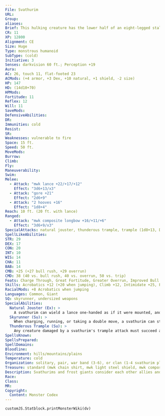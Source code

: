 ```yaml
---
File: Svathurim
URL: 
Group: 
aliases: 
Brief: This hulking creature has the lower half of an eight-legged stallion and the upper half of a horned frost giant.
CR: 11
XP: 12800
Alignment: CE
Size: Huge
Type: monstrous humanoid
SubType: (cold)
Initiative: 3
Senses: darkvision 60 ft.; Perception +19
Aura: 
AC: 26, touch 11, flat-footed 23
ACMods: (+4 armor, +3 Dex, +10 natural, +1 shield, -2 size)
HP: 147
HD: (14d10+70)
HPMods: 
Fortitude: 11
Reflex: 12
Will: 11
SaveMods: 
DefensiveAbilities: 
DR: 
Immunities: cold
Resist: 
SR: 
Weaknesses: vulnerable to fire
Space: 15 ft.
Speed: 50 ft.
MoveMods: 
Burrow: 
Climb: 
Fly: 
Maneuverability: 
Swim: 
Melee: 
  - Attack: "mwk lance +22/+17/+12"
    Effect: "3d6+13/x3"
  - Attack: "gore +21"
    Effect: "2d6+9"
  - Attack: "2 hooves +16"
    Effect: "1d8+4"
Reach: 10 ft. (20 ft. with lance)
Ranged: 
  - Attack: "mwk composite longbow +16/+11/+6"
    Effect: "3d6+9/x3"
SpecialAttacks: natural jouster, thunderous trample, trample (1d8+13, DC 26)
SpellLikeAbilities: 
STR: 29
DEX: 17
CON: 20
INT: 10
WIS: 14
CHA: 11
BAB: 14
CMB: +25 (+27 bull rush, +29 overrun)
CMD: 38 (40 vs. bull rush, 40 vs. overrun, 50 vs. trip)
Feats: Charge Through, Great Fortitude, Greater Overrun, Improved Bull Rush, Improved Overrun, Intimidating Prowess, Power Attack
Skills: Acrobatics +12 (+20 when jumping), Climb +12, Intimidate +25, Perception +19, Survival +14, Swim +20
RacialMods: +8 Acrobatics when jumping
Languages: Common, Giant
SQ: skyrunner, undersized weapons
SpecialAbilities:
  Natural Jouster (Ex): >
    A svathurim can wield a lance one-handed as if it were mounted, and it deals double damage with a lance while charging.
  Skyrunner (Su): >
    When charging, running, or taking a double move, a svathurim can stride across open air as if it were using air walk. This movement is very taxing; a svathurim must succeed at a DC 14 Constitution check at the end of each round it uses this ability or become fatigued for 1 minute. This DC increases by 2 for each round after the first. Returning to the ground resets the DC to 14, but doesn't negate any ongoing fatigue or exhaustion. A svathurim cannot trample when using this ability.
  Thunderous Trample (Su): >
    Any creature damaged by a svathurim's trample attack must succeed at a DC 22 Fortitude save or be deafened for 1 minute. The save DC is Constitution-based.
SpellsKnown: 
SpellsPrepared: 
SpellDomains: 
Bloodline: 
Environment: hills/mountains/plains
Temperature: cold
Organization: solitary, pair, war band (3-6), or clan (1-4 svathurim plus 2-12 frost giants)
Treasure: standard (mwk chain shirt, mwk light steel shield, mwk composite longbow with 40 arrows, mwk lance, other treasure)
Description: Svathurims and frost giants consider each other allies and distant kin. The hindquarters of an adult svathurim are up to 10 feet tall and 16 feet long, while its giant trunk and head reach up to 18 feet in height. They typically weigh more than 5 tons and may live up to 500 years. Svathurims dwell in arctic regions, galloping along the shores of polar seas or between high mountain peaks, with individuals organized into clans headed by the strongest hunters.
Race: 
Class: 
MR: 
Copyright:
  Content: Monster Codex
---
```

```dataviewjs
customJS.Statblock.printMonsterWiki(dv)
```
